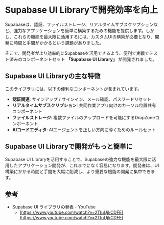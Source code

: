 <!--
title:   Supabase UI Library 開発効率を爆上げするコンポーネント集
tags:    Supabase
id:      bfed064b72f13c4983d1
private: false
-->
# Supabase UI Libraryで開発効率を向上

Supabaseは、認証、ファイルストレージ、リアルタイムサブスクリプションなど、強力なアプリケーションを簡単に構築するための機能を提供します。しかし、これらの機能を最大限に活用するには、カスタムUIの構築が必要となり、開発に時間と手間がかかるという課題がありました。

そこで、開発者がより効率的にSupabaseを活用できるよう、便利で実戦でテスト済みのコンポーネントセット **「Supabase UI Library」** が開発されました。

## Supabase UI Libraryの主な特徴

このライブラリには、以下の便利なコンポーネントが含まれています。

* **認証関連**: サインアップ / サインイン、メール確認、パスワードリセット
* **リアルタイムサブスクリプション**: 共同作業アプリ向けのカーソル位置共有コンポーネント
* **ファイルストレージ**: 複数ファイルのアップロードを可能にするDropZoneコンポーネント
* **AIコードエディタ**: AIエージェントを正しい方向に導くためのルールセット

## Supabase UI Libraryで開発がもっと簡単に

Supabase UI Libraryを活用することで、Supabaseの強力な機能を最大限に活用したアプリケーション開発が、これまでになく容易になります。開発者は、UI構築にかかる時間と手間を大幅に削減し、より重要な機能の開発に集中できます。


## 参考

* Supabase UI ライブラリの発表 - YouTube
    * [https://www.youtube.com/watch?v=2TIuUjkCDFE](https://www.youtube.com/watch?v=2TIuUjkCDFE)